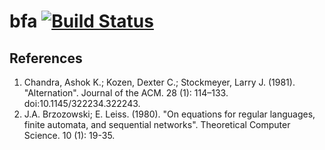bfa [![Build Status](https://travis-ci.org/MakeNowJust/bfa.svg?branch=master)](https://travis-ci.org/MakeNowJust/bfa)
===

References
---

1. Chandra, Ashok K.; Kozen, Dexter C.; Stockmeyer, Larry J. (1981).
   "Alternation".
   Journal of the ACM. 28 (1): 114–133.
   doi:10.1145/322234.322243.
2. J.A. Brzozowski; E. Leiss. (1980).
   "On equations for regular languages, finite automata, and sequential networks".
   Theoretical Computer Science. 10 (1): 19-35.
